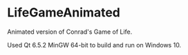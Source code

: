 # LifeGameAnimated
Animated version of Conrad's Game of Life.

Used Qt 6.5.2 MinGW 64-bit to build and run on Windows 10.
